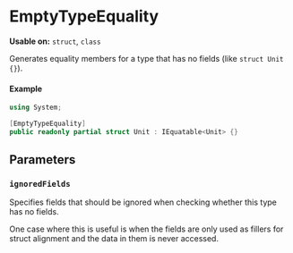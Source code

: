 # EmptyTypeEquality

**Usable on:** `struct`, `class`

Generates equality members for a type that has no fields (like `struct Unit {}`).

#### Example

```cs
using System;

[EmptyTypeEquality] 
public readonly partial struct Unit : IEquatable<Unit> {}
```

## Parameters

### `ignoredFields`

Specifies fields that should be ignored when checking whether this type has no fields.

One case where this is useful is when the fields are only used as fillers for struct alignment and the data in
them is never accessed.